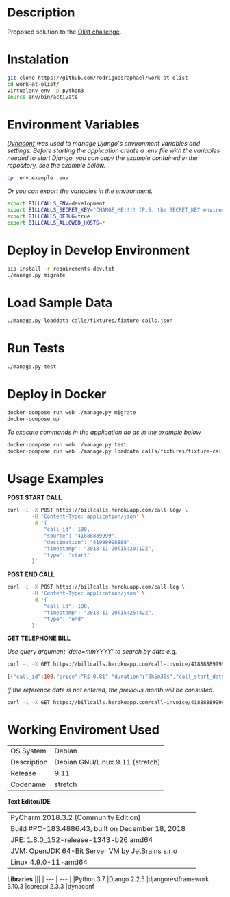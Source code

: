 
Description
===========
Proposed solution to the [Olist challenge](https://github.com/olist/work-at-olist).

Instalation
===========
```bash
git clone https://github.com/rodriguesraphael/work-at-olist
cd work-at-olist/
virtualenv env -p python3
source env/bin/activate
```

Environment Variables
=====================
*[Dynaconf](https://dynaconf.readthedocs.io/en/latest/) was used to manage Django's environment variables and settings. 
Before starting the application create a .env file with the variables needed to start Django, you can copy the example contained in the repository, see the example below.*
```bash
cp .env.example .env
```

*Or you can export the variables in the environment.*
```bash
export BILLCALLS_ENV=development
export BILLCALLS_SECRET_KEY="CHANGE_ME!!!! (P.S. the SECRET_KEY environment variable will be used, if set, instead)."
export BILLCALLS_DEBUG=true
export BILLCALLS_ALLOWED_HOSTS=*
```

Deploy in Develop Environment
============================
```bash
pip install -r requirements-dev.txt
./manage.py migrate
```

Load Sample Data
================
```bash
./manage.py loaddata calls/fixtures/fixture-calls.json
```

Run Tests
=========
```bash
./manage.py test
```

Deploy in Docker
================
```bash
docker-compose run web ./manage.py migrate
docker-compose up
```
*To execute commands in the application do as in the example below*
```bash
docker-compose run web ./manage.py test
docker-compose run web ./manage.py loaddata calls/fixtures/fixture-calls.json
```
Usage Examples
==============
**POST START CALL**
```bash
curl -i -X POST https://billcalls.herokuapp.com/call-log/ \
        -H 'Content-Type: application/json' \
        -d '{
            "call_id": 100,
            "source": "41888889999",
            "destination": "41999998888",
            "timestamp": "2018-11-20T15:20:12Z",
            "type": "start"
        }'
```

**POST END CALL**
```bash
curl -i -X POST https://billcalls.herokuapp.com/call-log \
        -H 'Content-Type: application/json' \
        -d '{
            "call_id": 100,
            "timestamp": "2018-11-20T15:25:42Z",
            "type": "end"
        }'
```

**GET TELEPHONE BILL**

*Use query argument 'date=mmYYYY' to search by date
e.g.*
```bash
curl -i -X GET https://billcalls.herokuapp.com/call-invoice/41888889999?date=112018

[{"call_id":100,"price":"R$ 0.81","duration":"0h5m30s","call_start_date":"2018-11-20","call_start_time":"15:20:12","destination":"41999998888"}]
```

*If the reference date is not entered, the previous month will be consulted.*
```bash
curl -i -X GET https://billcalls.herokuapp.com/call-invoice/41888889999
```

Working Enviroment Used
=======================
|||
| --- | --- |
|OS System | Debian |
|Description | Debian GNU/Linux 9.11 (stretch)|
|Release | 9.11|
|Codename | stretch|

**Text Editor/IDE**

|||
| --- | --- |
|PyCharm 2018.3.2 (Community Edition)|
|Build #PC-183.4886.43, built on December 18, 2018|
|JRE: 1.8.0_152-release-1343-b26 amd64|
|JVM: OpenJDK 64-Bit Server VM by JetBrains s.r.o|
|Linux 4.9.0-11-amd64|

**Libraries**
|||
| --- | --- |
|Python 3.7
|Django 2.2.5
|djangorestframework 3.10.3
|coreapi 2.3.3
|dynaconf
